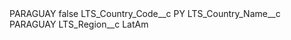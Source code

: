 <?xml version="1.0" encoding="UTF-8"?>
<CustomMetadata xmlns="http://soap.sforce.com/2006/04/metadata" xmlns:xsi="http://www.w3.org/2001/XMLSchema-instance" xmlns:xsd="http://www.w3.org/2001/XMLSchema">
    <label>PARAGUAY</label>
    <protected>false</protected>
    <values>
        <field>LTS_Country_Code__c</field>
        <value xsi:type="xsd:string">PY</value>
    </values>
    <values>
        <field>LTS_Country_Name__c</field>
        <value xsi:type="xsd:string">PARAGUAY</value>
    </values>
    <values>
        <field>LTS_Region__c</field>
        <value xsi:type="xsd:string">LatAm</value>
    </values>
</CustomMetadata>
